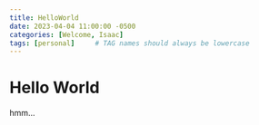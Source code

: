 ```yaml
---
title: HelloWorld
date: 2023-04-04 11:00:00 -0500
categories: [Welcome, Isaac]
tags: [personal]     # TAG names should always be lowercase
---
```


# Hello World

hmm...
